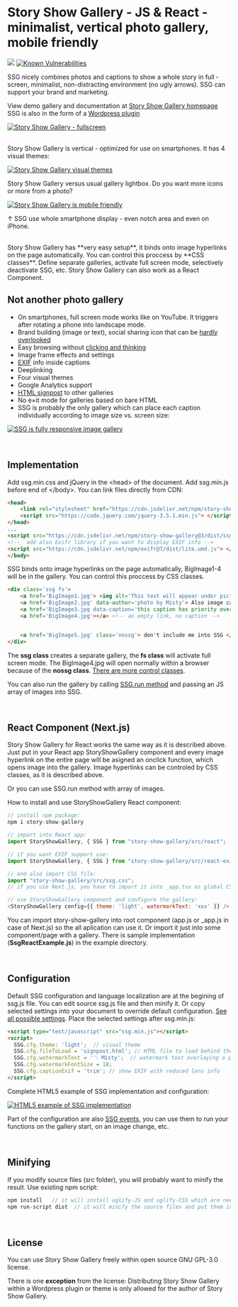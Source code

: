 # Story Show Gallery - JS & React - minimalist, vertical photo gallery, mobile friendly

[![](https://data.jsdelivr.com/v1/package/npm/story-show-gallery/badge?style=rounded)](https://www.jsdelivr.com/package/npm/story-show-gallery)
[![Known Vulnerabilities](https://snyk.io/test/npm/story-show-gallery/2.9.3/badge.svg)](https://snyk.io/test/npm/story-show-gallery/2.9.3)

SSG nicely combines photos and captions to show a whole story in full ­screen, mini­­mal­ist, non-dis­tracting environ­­ment (no ugly arrows). SSG can support your brand and mar­ket­ing.

View demo gallery and documentation at [Story Show Gallery homepage](https://roman-flossler.github.io/StoryShowGallery/) <br>
SSG is also in the form of a [Wordpress plugin](https://roman-flossler.github.io/StoryShowGallery/wordpress/)

[![Story Show Gallery - fullscreen](https://roman-flossler.github.io/StoryShowGallery/img/fullscreen-gallery-SSG.jpg)](https://roman-flossler.github.io/StoryShowGallery/#lombok-bangkang-cave)

<br>
Story Show Gallery is vertical - optimized for use on smart­phones. It has 4 visual themes:

[![Story Show Gallery visual themes](https://roman-flossler.github.io/StoryShowGallery/img/themes.jpg)](https://roman-flossler.github.io/StoryShowGallery/#themes)

Story Show Gallery versus usual gallery lightbox. Do you want more icons or more from a photo?

[![Story Show Gallery is mobile friendly](https://roman-flossler.github.io/StoryShowGallery/img/gallery-compare.jpg)](https://roman-flossler.github.io/StoryShowGallery/#gallery-compare)

↑ SSG use whole smartphone display - even notch area and even on iPhone.

<br>
Story Show Gallery has **very easy setup**, it binds onto image hyper­links on the page auto­mati­cally. You can control this proccess by **CSS classes**. Define sepa­rate galleries, activate full screen mode, selectively deactivate SSG, etc. Story Show Gallery can also work as a React Component.

<br>

## Not another photo gallery

- On smartphones, full screen mode works like on You­Tube. It triggers after rotating a phone into landscape mode.
- Brand building (image or text), social sharing icon that can be [hardly overlooked](https://roman-flossler.github.io/StoryShowGallery/#brand)
- Easy browsing without [clicking and thinking](https://roman-flossler.github.io/StoryShowGallery/#browsing)
- Image frame effects and settings
- [EXIF](https://roman-flossler.github.io/StoryShowGallery/wordpress/#puffins) info inside captions
- Deeplinking
- Four visual themes
- Goo­gle Analytics support
- [HTML signpost](https://roman-flossler.github.io/StoryShowGallery/#signpost) to other galleries
- No e×it mode for galleries based on bare HTML
- SSG is probably the only gallery which can place each caption individually according to image size vs. screen size:

[![SSG is fully responsive image gallery](https://roman-flossler.github.io/StoryShowGallery/img/story-show-gallery-responsive-modes-fullscreen.jpg)](https://roman-flossler.github.io/StoryShowGallery/#responsive)

<br>

## Implementation

Add ssg.min.css and jQuery in the &lt;head&gt; of the document. Add ssg.min.js before end of &lt;/body&gt;. You can link files directly from CDN:

```html
<head>
    <link rel="stylesheet" href="https://cdn.jsdelivr.net/npm/story-show-gallery@3/dist/ssg.min.css">
    <script src="https://code.jquery.com/jquery-3.5.1.min.js"> </script>
</head>
...
<script src="https://cdn.jsdelivr.net/npm/story-show-gallery@3/dist/ssg.min.js"></script>
<!--  add also Exifr library if you want to display EXIF info -->
<script src="https://cdn.jsdelivr.net/npm/exifr@7/dist/lite.umd.js"> </script>
</body>
```

SSG binds onto image hyper­links on the page auto­mati­cally, BigImage1-4 will be in the gallery. You can control this proccess by CSS classes.

```html
<div class='ssg fs'>
    <a href='BigImage1.jpg'> <img alt='This text will appear under picture as a caption' src='thumbnail.jpg'> </a>
    <a href='BigImage2.jpg' data-author='photo by Misty'> Also image caption </a>
    <a href='BigImage3.jpg data-caption='this caption has priority over link text or alt'> some text </a>
    <a href='BigImage4.jpg'></a> <!-- an empty link, no caption -->


    <a href='BigImage5.jpg' class='nossg'> don't include me into SSG </a>
</div>
```

The **ssg class** creates a separate gallery, the **fs class** will activate full screen mode.
The BigImage4.jpg will open normally within a browser because of the **nossg class**. [There are more control classes](https://roman-flossler.github.io/StoryShowGallery/#classes).

You can also run the gallery by calling [SSG.run method](https://roman-flossler.github.io/StoryShowGallery/#ssg-run) and passing an JS array of images into SSG.

<br>

## React Component (Next.js)

Story Show Gallery for React works the same way as it is described above. Just put in your React app StoryShowGallery component and every image hyperlink on the entire page will be asigned an onclick function, which opens image into the gallery. Image hyperlinks can be controled by CSS classes, as it is described above.

Or you can use SSG.run method with array of images.

How to install and use StoryShowGallery React component:

```javascript
// install npm package:
npm i story-show-gallery

// import into React app:
import StoryShowGallery, { SSG } from "story-show-gallery/src/react";

// if you want EXIF support use:
import StoryShowGallery, { SSG } from "story-show-gallery/src/react-exifr";

// and also import CSS file:
import "story-show-gallery/src/ssg.css";
// if you use Next.js, you have to import it into _app.tsx as global CSS

// use StoryShowGallery component and configure the gallery:
<StoryShowGallery config={{ theme: 'light', watermarkText: 'xxx' }} />

```

You can import story-show-gallery into root component (app.js or \_app.js in case of Next.js) so the all aplication can use it.
Or import it just into some component/page with a gallery.
There is sample implementation (**SsgReactExample.js**) in the example directory.

<br>

## Configuration

Default SSG configuration and language localization are at the begining of ssg.js file. You can edit source ssg.js file and then minify it.
Or copy selected settings into your document to override default configuration. [See all possible settings](https://roman-flossler.github.io/StoryShowGallery/#SSGconfig). Place the selected settings after ssg.min.js:

```html
<script type="text/javascript" src="ssg.min.js"></script>
<script>
  SSG.cfg.theme: 'light';  // visual theme
  SSG.cfg.fileToLoad = 'signpost.html'; // HTML file to load behind the gallery
  SSG.cfg.watermarkText = '〽️ Misty';  // watermark text overlaying a photo
  SSG.cfg.watermarkFontSize = 18;
  SSG.cfg.captionExif = 'trim'; // show EXIF with reduced lens info
</script>
```

Complete HTML5 example of SSG implementation and configuration:

[![HTML5 example of SSG implementation](https://roman-flossler.github.io/StoryShowGallery/img/html5-sample-source-code-ssg.png)](https://roman-flossler.github.io/StoryShowGallery/#html5)

Part of the configuration are also [SSG events](https://roman-flossler.github.io/StoryShowGallery/#events), you can use them to run your functions on the gallery start, on an image change, etc.

<br>

## Minifying

If you modify source files (src folder), you will probably want to minify the result. Use existing npm script:

```js
npm install   // it will install uglify-JS and uglify-CSS which are needed for minifying
npm run-script dist  // it will minify the source files and put them into the dist directory.
```

<br>

## License

You can use Story Show Gallery freely within open source GNU GPL-3.0 license.<br>

There is one **exception** from the license: Distributing Story Show Gallery within a Wordpress plugin or theme is only allowed for the author of Story Show Gallery.
